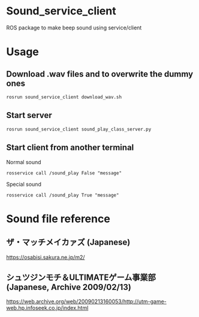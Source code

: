 # Sound_service_client
ROS package to make beep sound using service/client

# Usage
## Download .wav files and to overwrite the dummy ones
```
rosrun sound_service_client download_wav.sh
```
## Start server
```
rosrun sound_service_client sound_play_class_server.py 
```
## Start client from another terminal
Normal sound
```
rosservice call /sound_play False "message"
```
Special sound
```
rosservice call /sound_play True "message"
```


# Sound file reference
## ザ・マッチメイカァズ (Japanese)
https://osabisi.sakura.ne.jp/m2/

## シュツジンモチ＆ULTIMATEゲーム事業部 (Japanese, Archive 2009/02/13)
https://web.archive.org/web/20090213160053/http://utm-game-web.hp.infoseek.co.jp/index.html
